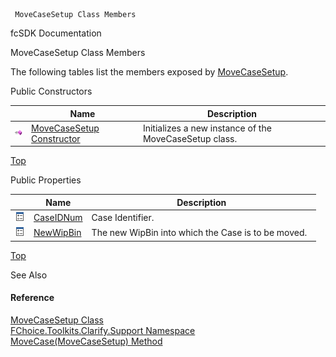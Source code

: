 ﻿     MoveCaseSetup Class Members                                                   

fcSDK Documentation

MoveCaseSetup Class Members

The following tables list the members exposed by [MoveCaseSetup](FChoice.Toolkits.Clarify~FChoice.Toolkits.Clarify.Support.MoveCaseSetup.md).

Public Constructors

|   | Name | Description |
| --- | --- | --- |
| ![Public Constructor](dotnetimages/publicConstructor.png) | [MoveCaseSetup Constructor](FChoice.Toolkits.Clarify~FChoice.Toolkits.Clarify.Support.MoveCaseSetup~_ctor.md) | Initializes a new instance of the MoveCaseSetup class.   |

[Top](#top)

Public Properties

|   | Name | Description |
| --- | --- | --- |
| ![Public Property](dotnetimages/publicProperty.png) | [CaseIDNum](FChoice.Toolkits.Clarify~FChoice.Toolkits.Clarify.Support.MoveCaseSetup~CaseIDNum.md) | Case Identifier.   |
| ![Public Property](dotnetimages/publicProperty.png) | [NewWipBin](FChoice.Toolkits.Clarify~FChoice.Toolkits.Clarify.Support.MoveCaseSetup~NewWipBin.md) | The new WipBin into which the Case is to be moved.   |

[Top](#top)

See Also

#### Reference

[MoveCaseSetup Class](FChoice.Toolkits.Clarify~FChoice.Toolkits.Clarify.Support.MoveCaseSetup.md)  
[FChoice.Toolkits.Clarify.Support Namespace](FChoice.Toolkits.Clarify~FChoice.Toolkits.Clarify.Support_namespace.md)  
[MoveCase(MoveCaseSetup) Method](FChoice.Toolkits.Clarify~FChoice.Toolkits.Clarify.Support.SupportToolkit~MoveCase(MoveCaseSetup).md)